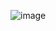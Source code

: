 ![image](https://github.com/windrore/windrore/assets/150213494/6c166b4c-7b47-4fe2-b113-d20828cfacde)
